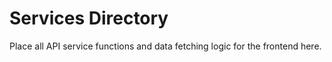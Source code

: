# Services Directory

Place all API service functions and data fetching logic for the frontend here.
